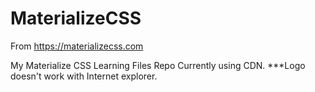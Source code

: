 # MaterializeCSS
From https://materializecss.com

My Materialize CSS Learning Files Repo
Currently using CDN.
***Logo doesn't work with Internet explorer.
